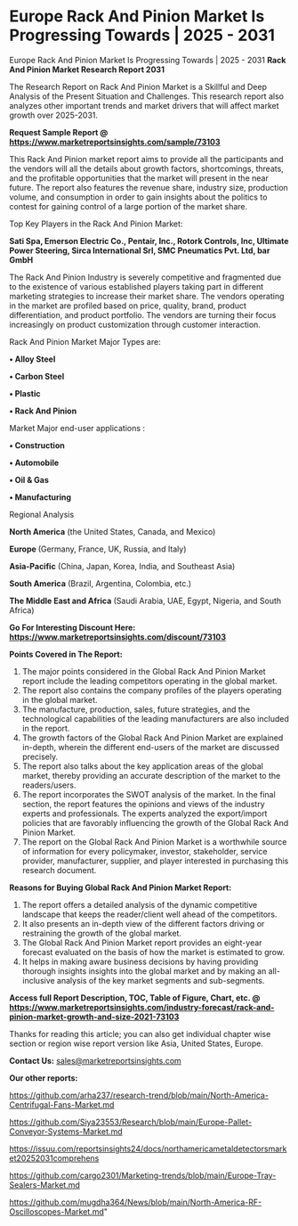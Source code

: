 # Europe Rack And Pinion Market Is Progressing Towards | 2025 - 2031
 Europe Rack And Pinion Market Is Progressing Towards | 2025 - 2031
<strong>Rack And Pinion Market Research Report 2031</strong>

The Research Report on Rack And Pinion Market is a Skillful and Deep Analysis of the Present Situation and Challenges. This research report also analyzes other important trends and market drivers that will affect market growth over 2025-2031.

<strong>Request Sample Report @ <a href=https://www.marketreportsinsights.com/sample/73103>https://www.marketreportsinsights.com/sample/73103</a></strong>

This Rack And Pinion market report aims to provide all the participants and the vendors will all the details about growth factors, shortcomings, threats, and the profitable opportunities that the market will present in the near future. The report also features the revenue share, industry size, production volume, and consumption in order to gain insights about the politics to contest for gaining control of a large portion of the market share.

Top Key Players in the Rack And Pinion Market:

<strong>Sati Spa, Emerson Electric Co., Pentair, Inc., Rotork Controls, Inc, Ultimate Power Steering, Sirca International Srl, SMC Pneumatics Pvt. Ltd, bar GmbH</strong>

The Rack And Pinion Industry is severely competitive and fragmented due to the existence of various established players taking part in different marketing strategies to increase their market share. The vendors operating in the market are profiled based on price, quality, brand, product differentiation, and product portfolio. The vendors are turning their focus increasingly on product customization through customer interaction.

Rack And Pinion Market Major Types are:

<strong>• Alloy Steel

• Carbon Steel

• Plastic

• Rack And Pinion</strong>

Market Major end-user applications :

<strong>• Construction

• Automobile

• Oil & Gas

• Manufacturing</strong>

Regional Analysis

</u><strong><b>North America</b></strong> (the United States, Canada, and Mexico)

<strong><b>Europe </b></strong>(Germany, France, UK, Russia, and Italy)

<strong><b>Asia-Pacific</b></strong> (China, Japan, Korea, India, and Southeast Asia)

<strong><b>South America</b></strong> (Brazil, Argentina, Colombia, etc.)

<strong><b>The Middle East and Africa</b></strong> (Saudi Arabia, UAE, Egypt, Nigeria, and South Africa)

<strong>Go For Interesting Discount Here: <a href=https://www.marketreportsinsights.com/discount/73103>https://www.marketreportsinsights.com/discount/73103</a></strong>

<strong>Points Covered in The Report:</strong>
<ol>
  <li>The major points considered in the Global Rack And Pinion Market report include the leading competitors operating in the global market.</li>
  <li>The report also contains the company profiles of the players operating in the global market.</li>
  <li>The manufacture, production, sales, future strategies, and the technological capabilities of the leading manufacturers are also included in the report.</li>
  <li>The growth factors of the Global Rack And Pinion Market are explained in-depth, wherein the different end-users of the market are discussed precisely.</li>
  <li>The report also talks about the key application areas of the global market, thereby providing an accurate description of the market to the readers/users.</li>
  <li>The report incorporates the SWOT analysis of the market. In the final section, the report features the opinions and views of the industry experts and professionals. The experts analyzed the export/import policies that are favorably influencing the growth of the Global Rack And Pinion Market.</li>
  <li>The report on the Global Rack And Pinion Market is a worthwhile source of information for every policymaker, investor, stakeholder, service provider, manufacturer, supplier, and player interested in purchasing this research document.</li>
</ol>
<strong>Reasons for Buying Global Rack And Pinion Market Report:</strong>

<ol>
  <li>The report offers a detailed analysis of the dynamic competitive landscape that keeps the reader/client well ahead of the competitors.</li>
  <li>It also presents an in-depth view of the different factors driving or restraining the growth of the global market.</li>
  <li>The Global Rack And Pinion Market report provides an eight-year forecast evaluated on the basis of how the market is estimated to grow.</li>
  <li>It helps in making aware business decisions by having providing thorough insights insights into the global market and by making an all-inclusive analysis of the key market segments and sub-segments.</li>
</ol>
<strong>Access full Report Description, TOC, Table of Figure, Chart, etc. @ <a href=https://www.marketreportsinsights.com/industry-forecast/rack-and-pinion-market-growth-and-size-2021-73103>https://www.marketreportsinsights.com/industry-forecast/rack-and-pinion-market-growth-and-size-2021-73103</a></strong>


Thanks for reading this article; you can also get individual chapter wise section or region wise report version like Asia, United States, Europe.

<strong>Contact Us:</strong>
sales@marketreportsinsights.com

<strong>Our other reports:</strong>

<a href=https://github.com/arha237/research-trend/blob/main/North-America-Centrifugal-Fans-Market.md>https://github.com/arha237/research-trend/blob/main/North-America-Centrifugal-Fans-Market.md</a>

<a href=https://github.com/Siya23553/Research/blob/main/Europe-Pallet-Conveyor-Systems-Market.md>https://github.com/Siya23553/Research/blob/main/Europe-Pallet-Conveyor-Systems-Market.md</a>

<a href=https://issuu.com/reportsinsights24/docs/northamericametaldetectorsmarket20252031comprehens>https://issuu.com/reportsinsights24/docs/northamericametaldetectorsmarket20252031comprehens</a>

<a href=https://github.com/cargo2301/Marketing-trends/blob/main/Europe-Tray-Sealers-Market.md>https://github.com/cargo2301/Marketing-trends/blob/main/Europe-Tray-Sealers-Market.md</a>

<a href=https://github.com/mugdha364/News/blob/main/North-America-RF-Oscilloscopes-Market.md>https://github.com/mugdha364/News/blob/main/North-America-RF-Oscilloscopes-Market.md</a>"
